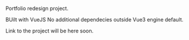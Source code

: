 Portfolio redesign project.

BUilt with VueJS
No additional dependecies outside Vue3 engine default.

Link to the project will be here soon.
